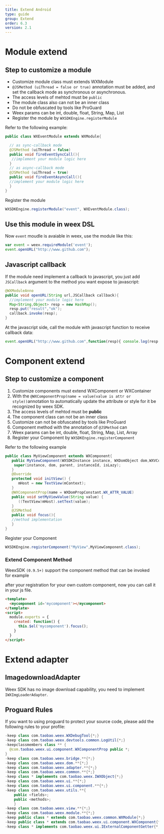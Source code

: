 ```yaml
---
title: Extend Android
type: guide
group: Extend
order: 6.3
version: 2.1
---
```


# Module extend
## Step to customize a module

- Customize module class must extends WXModule 
- `@JSMethod (uiThread = false or true)` annotation must be added, and set the callback mode as synchronous or asynchronous.
- The access levels of mehtod must be `public`
- The module class also can not be an inner class
- Do not be obfuscated by tools like ProGuard
- Weex params can be int, double, float, String, Map, List
- Register the module by `WXSDKEngine.registerModule`

Refer to the following example:

```java
public class WXEventModule extends WXModule{

  // as sync-callback mode
  @JSMethod (uiThread = false)
  public void fireEventSyncCall(){
   //implement your module logic here
  }
  // as async-callback mode   
  @JSMethod (uiThread = true)
  public void fireEventAsyncCall(){
  //implement your module logic here
  }
}
```
Register the module

```java
WXSDKEngine.registerModule("event", WXEventModule.class);
```

## Use this module in weex DSL
Now `event` moudle is avaiable in weex, use the module like this:

```javascript
var event = weex.requireModule('event');
event.openURL("http://www.github.com");
```

## Javascript callback

If the module need implement a callback to javascript, you just add `JSCallback` argument to the method you want expose to javascript:

```java
@WXModuleAnno
public void openURL(String url,JSCallback callback){
  //implement your module logic here
  Map<String,Object> resp = new HashMap();
  resp.put("result","ok");
  callback.invoke(resp);
}
```

At the javascript side, call the module with javascript function to receive callback data:

```javascript
event.openURL("http://www.github.com",function(resp){ console.log(resp.result); });
```

# Component extend

## Step to customize a component

1. Customize components must extend WXComponent or WXContainer
2. With the `@WXComponentProp(name = value(value is attr or style))`annotation to automatically update the attribute or style for it be recognized by weex SDK.
3. The access levels of mehtod must be **public**
4. The component class can not be an inner class
5. Customize can not be obfuscated by tools like ProGuard
6. Component method with the annotation of `@JSMethod` can 
7. Weex params can be int, double, float, String, Map, List, Array
8. Register your Component by `WXSDKEngine.registerComponent`

Refer to the following example

```java
public class MyViewComponent extends WXComponent{
   public MyViewComponent(WXSDKInstance instance, WXDomObject dom,WXVContainer parent, String instanceId, boolean isLazy) {
    super(instance, dom, parent, instanceId, isLazy);
   }
   @Override
   protected void initView() {
      mHost = new TextView(mContext);
   }
   @WXComponentProp(name = WXDomPropConstant.WX_ATTR_VALUE)
   public void setMyViewValue(String value) {
      ((TextView)mHost).setText(value);
   }
   @JSMethod
   public void focus(){
   //method implementation
   }
}
```
Register your Component

```java
WXSDKEngine.registerComponent("MyView",MyViewComponent.class);
```

### Extend Component Method
 WeexSDK `(0.9.5+)` support the component method that can be invoked  
 for example


 after your registration for your own custom component, now you can call it in your js file.

```html
<template>
  <mycomponent id='mycomponent'></mycomponent>
</template>
<script>
  module.exports = {
    created: function() {
      this.$el('mycomponent').focus();
    }
  }
</script>
```


# Extend adapter

## ImagedownloadAdapter

Weex SDK has no image download capability, you need to implement `IWXImgLoaderAdapter`. 

## Proguard Rules

If you want to using proguard to protect your source code, please add the following rules to your profile:

```java
-keep class com.taobao.weex.WXDebugTool{*;}
-keep class com.taobao.weex.devtools.common.LogUtil{*;}
-keepclassmembers class ** {
  @com.taobao.weex.ui.component.WXComponentProp public *;
}
-keep class com.taobao.weex.bridge.**{*;}
-keep class com.taobao.weex.dom.**{*;}
-keep class com.taobao.weex.adapter.**{*;}
-keep class com.taobao.weex.common.**{*;}
-keep class * implements com.taobao.weex.IWXObject{*;}
-keep class com.taobao.weex.ui.**{*;}
-keep class com.taobao.weex.ui.component.**{*;}
-keep class com.taobao.weex.utils.**{
    public <fields>;
    public <methods>;
    }
-keep class com.taobao.weex.view.**{*;}
-keep class com.taobao.weex.module.**{*;}
-keep public class * extends com.taobao.weex.common.WXModule{*;}
-keep public class * extends com.taobao.weex.ui.component.WXComponent{*;}
-keep class * implements com.taobao.weex.ui.IExternalComponentGetter{*;}
```
